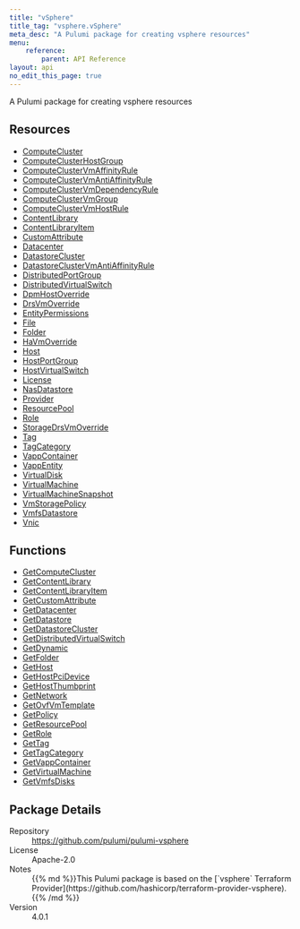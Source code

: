 ```yaml
---
title: "vSphere"
title_tag: "vsphere.vSphere"
meta_desc: "A Pulumi package for creating vsphere resources"
menu:
    reference:
        parent: API Reference
layout: api
no_edit_this_page: true
---
```


<!-- WARNING: this file was generated by Pulumi Docs Generator. -->
<!-- Do not edit by hand unless you're certain you know what you are doing! -->

A Pulumi package for creating vsphere resources

<h2 id="resources">Resources</h2>
<ul class="api">
    <li><a href="computecluster" title="ComputeCluster"><span class="api-symbol api-symbol--resource"></span>ComputeCluster</a></li>
    <li><a href="computeclusterhostgroup" title="ComputeClusterHostGroup"><span class="api-symbol api-symbol--resource"></span>ComputeClusterHostGroup</a></li>
    <li><a href="computeclustervmaffinityrule" title="ComputeClusterVmAffinityRule"><span class="api-symbol api-symbol--resource"></span>ComputeClusterVmAffinityRule</a></li>
    <li><a href="computeclustervmantiaffinityrule" title="ComputeClusterVmAntiAffinityRule"><span class="api-symbol api-symbol--resource"></span>ComputeClusterVmAntiAffinityRule</a></li>
    <li><a href="computeclustervmdependencyrule" title="ComputeClusterVmDependencyRule"><span class="api-symbol api-symbol--resource"></span>ComputeClusterVmDependencyRule</a></li>
    <li><a href="computeclustervmgroup" title="ComputeClusterVmGroup"><span class="api-symbol api-symbol--resource"></span>ComputeClusterVmGroup</a></li>
    <li><a href="computeclustervmhostrule" title="ComputeClusterVmHostRule"><span class="api-symbol api-symbol--resource"></span>ComputeClusterVmHostRule</a></li>
    <li><a href="contentlibrary" title="ContentLibrary"><span class="api-symbol api-symbol--resource"></span>ContentLibrary</a></li>
    <li><a href="contentlibraryitem" title="ContentLibraryItem"><span class="api-symbol api-symbol--resource"></span>ContentLibraryItem</a></li>
    <li><a href="customattribute" title="CustomAttribute"><span class="api-symbol api-symbol--resource"></span>CustomAttribute</a></li>
    <li><a href="datacenter" title="Datacenter"><span class="api-symbol api-symbol--resource"></span>Datacenter</a></li>
    <li><a href="datastorecluster" title="DatastoreCluster"><span class="api-symbol api-symbol--resource"></span>DatastoreCluster</a></li>
    <li><a href="datastoreclustervmantiaffinityrule" title="DatastoreClusterVmAntiAffinityRule"><span class="api-symbol api-symbol--resource"></span>DatastoreClusterVmAntiAffinityRule</a></li>
    <li><a href="distributedportgroup" title="DistributedPortGroup"><span class="api-symbol api-symbol--resource"></span>DistributedPortGroup</a></li>
    <li><a href="distributedvirtualswitch" title="DistributedVirtualSwitch"><span class="api-symbol api-symbol--resource"></span>DistributedVirtualSwitch</a></li>
    <li><a href="dpmhostoverride" title="DpmHostOverride"><span class="api-symbol api-symbol--resource"></span>DpmHostOverride</a></li>
    <li><a href="drsvmoverride" title="DrsVmOverride"><span class="api-symbol api-symbol--resource"></span>DrsVmOverride</a></li>
    <li><a href="entitypermissions" title="EntityPermissions"><span class="api-symbol api-symbol--resource"></span>EntityPermissions</a></li>
    <li><a href="file" title="File"><span class="api-symbol api-symbol--resource"></span>File</a></li>
    <li><a href="folder" title="Folder"><span class="api-symbol api-symbol--resource"></span>Folder</a></li>
    <li><a href="havmoverride" title="HaVmOverride"><span class="api-symbol api-symbol--resource"></span>HaVmOverride</a></li>
    <li><a href="host" title="Host"><span class="api-symbol api-symbol--resource"></span>Host</a></li>
    <li><a href="hostportgroup" title="HostPortGroup"><span class="api-symbol api-symbol--resource"></span>HostPortGroup</a></li>
    <li><a href="hostvirtualswitch" title="HostVirtualSwitch"><span class="api-symbol api-symbol--resource"></span>HostVirtualSwitch</a></li>
    <li><a href="license" title="License"><span class="api-symbol api-symbol--resource"></span>License</a></li>
    <li><a href="nasdatastore" title="NasDatastore"><span class="api-symbol api-symbol--resource"></span>NasDatastore</a></li>
    <li><a href="provider" title="Provider"><span class="api-symbol api-symbol--resource"></span>Provider</a></li>
    <li><a href="resourcepool" title="ResourcePool"><span class="api-symbol api-symbol--resource"></span>ResourcePool</a></li>
    <li><a href="role" title="Role"><span class="api-symbol api-symbol--resource"></span>Role</a></li>
    <li><a href="storagedrsvmoverride" title="StorageDrsVmOverride"><span class="api-symbol api-symbol--resource"></span>StorageDrsVmOverride</a></li>
    <li><a href="tag" title="Tag"><span class="api-symbol api-symbol--resource"></span>Tag</a></li>
    <li><a href="tagcategory" title="TagCategory"><span class="api-symbol api-symbol--resource"></span>TagCategory</a></li>
    <li><a href="vappcontainer" title="VappContainer"><span class="api-symbol api-symbol--resource"></span>VappContainer</a></li>
    <li><a href="vappentity" title="VappEntity"><span class="api-symbol api-symbol--resource"></span>VappEntity</a></li>
    <li><a href="virtualdisk" title="VirtualDisk"><span class="api-symbol api-symbol--resource"></span>VirtualDisk</a></li>
    <li><a href="virtualmachine" title="VirtualMachine"><span class="api-symbol api-symbol--resource"></span>VirtualMachine</a></li>
    <li><a href="virtualmachinesnapshot" title="VirtualMachineSnapshot"><span class="api-symbol api-symbol--resource"></span>VirtualMachineSnapshot</a></li>
    <li><a href="vmstoragepolicy" title="VmStoragePolicy"><span class="api-symbol api-symbol--resource"></span>VmStoragePolicy</a></li>
    <li><a href="vmfsdatastore" title="VmfsDatastore"><span class="api-symbol api-symbol--resource"></span>VmfsDatastore</a></li>
    <li><a href="vnic" title="Vnic"><span class="api-symbol api-symbol--resource"></span>Vnic</a></li>
</ul>

<h2 id="functions">Functions</h2>
<ul class="api">
    <li><a href="getcomputecluster" title="GetComputeCluster"><span class="api-symbol api-symbol--function"></span>GetComputeCluster</a></li>
    <li><a href="getcontentlibrary" title="GetContentLibrary"><span class="api-symbol api-symbol--function"></span>GetContentLibrary</a></li>
    <li><a href="getcontentlibraryitem" title="GetContentLibraryItem"><span class="api-symbol api-symbol--function"></span>GetContentLibraryItem</a></li>
    <li><a href="getcustomattribute" title="GetCustomAttribute"><span class="api-symbol api-symbol--function"></span>GetCustomAttribute</a></li>
    <li><a href="getdatacenter" title="GetDatacenter"><span class="api-symbol api-symbol--function"></span>GetDatacenter</a></li>
    <li><a href="getdatastore" title="GetDatastore"><span class="api-symbol api-symbol--function"></span>GetDatastore</a></li>
    <li><a href="getdatastorecluster" title="GetDatastoreCluster"><span class="api-symbol api-symbol--function"></span>GetDatastoreCluster</a></li>
    <li><a href="getdistributedvirtualswitch" title="GetDistributedVirtualSwitch"><span class="api-symbol api-symbol--function"></span>GetDistributedVirtualSwitch</a></li>
    <li><a href="getdynamic" title="GetDynamic"><span class="api-symbol api-symbol--function"></span>GetDynamic</a></li>
    <li><a href="getfolder" title="GetFolder"><span class="api-symbol api-symbol--function"></span>GetFolder</a></li>
    <li><a href="gethost" title="GetHost"><span class="api-symbol api-symbol--function"></span>GetHost</a></li>
    <li><a href="gethostpcidevice" title="GetHostPciDevice"><span class="api-symbol api-symbol--function"></span>GetHostPciDevice</a></li>
    <li><a href="gethostthumbprint" title="GetHostThumbprint"><span class="api-symbol api-symbol--function"></span>GetHostThumbprint</a></li>
    <li><a href="getnetwork" title="GetNetwork"><span class="api-symbol api-symbol--function"></span>GetNetwork</a></li>
    <li><a href="getovfvmtemplate" title="GetOvfVmTemplate"><span class="api-symbol api-symbol--function"></span>GetOvfVmTemplate</a></li>
    <li><a href="getpolicy" title="GetPolicy"><span class="api-symbol api-symbol--function"></span>GetPolicy</a></li>
    <li><a href="getresourcepool" title="GetResourcePool"><span class="api-symbol api-symbol--function"></span>GetResourcePool</a></li>
    <li><a href="getrole" title="GetRole"><span class="api-symbol api-symbol--function"></span>GetRole</a></li>
    <li><a href="gettag" title="GetTag"><span class="api-symbol api-symbol--function"></span>GetTag</a></li>
    <li><a href="gettagcategory" title="GetTagCategory"><span class="api-symbol api-symbol--function"></span>GetTagCategory</a></li>
    <li><a href="getvappcontainer" title="GetVappContainer"><span class="api-symbol api-symbol--function"></span>GetVappContainer</a></li>
    <li><a href="getvirtualmachine" title="GetVirtualMachine"><span class="api-symbol api-symbol--function"></span>GetVirtualMachine</a></li>
    <li><a href="getvmfsdisks" title="GetVmfsDisks"><span class="api-symbol api-symbol--function"></span>GetVmfsDisks</a></li>
</ul>

<h2 id="package-details">Package Details</h2>
<dl class="package-details">
	<dt>Repository</dt>
	<dd><a href="https://github.com/pulumi/pulumi-vsphere">https://github.com/pulumi/pulumi-vsphere</a></dd>
	<dt>License</dt>
	<dd>Apache-2.0</dd>
	<dt>Notes</dt>
	<dd>{{% md %}}This Pulumi package is based on the [`vsphere` Terraform Provider](https://github.com/hashicorp/terraform-provider-vsphere).{{% /md %}}</dd>
	<dt>Version</dt>
	<dd>4.0.1</dd>
</dl>

